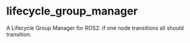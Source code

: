 # lifecycle_group_manager
A Lifecycle Group Manager for ROS2: if one node transitions all should transition.
